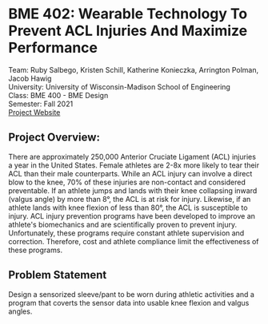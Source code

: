 # BME 402: Wearable Technology To Prevent ACL Injuries And Maximize Performance
Team: Ruby Salbego, Kristen Schill, Katherine Konieczka, Arrington Polman, Jacob Hawig<br/>
University: University of Wisconsin-Madison School of Engineering<br/>
Class: BME 400 - BME Design<br/>
Semester: Fall 2021<br/>
[Project Website](https://bmedesign.engr.wisc.edu/projects/s21/wearable_tech)

## Project Overview:
There are approximately 250,000 Anterior Cruciate Ligament (ACL) injuries a year in the United States. Female athletes are 2-8x more likely to tear their ACL than their male counterparts. While an ACL injury can involve a direct blow to the knee, 70% of these injuries are non-contact and considered preventable. If an athlete jumps and lands with their knee collapsing inward (valgus angle) by more than 8°, the ACL is at risk for injury. Likewise, if an athlete lands with knee flexion of less than 80°, the ACL is susceptible to injury. ACL injury prevention programs have been developed to improve an athlete's biomechanics and are scientifically proven to prevent injury. Unfortunately, these programs require constant athlete supervision and correction. Therefore, cost and athlete compliance limit the effectiveness of these programs.

## Problem Statement
Design a sensorized sleeve/pant to be worn during athletic activities and a program that coverts the sensor data into usable knee flexion and valgus angles.
